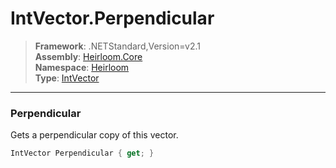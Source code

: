 # IntVector.Perpendicular

> **Framework**: .NETStandard,Version=v2.1  
> **Assembly**: [Heirloom.Core][0]  
> **Namespace**: [Heirloom][0]  
> **Type**: [IntVector][1]  

--------------------------------------------------------------------------------

### Perpendicular

Gets a perpendicular copy of this vector.

```cs
IntVector Perpendicular { get; }
```

[0]: ..\Heirloom.Core.md
[1]: Heirloom.IntVector.md
